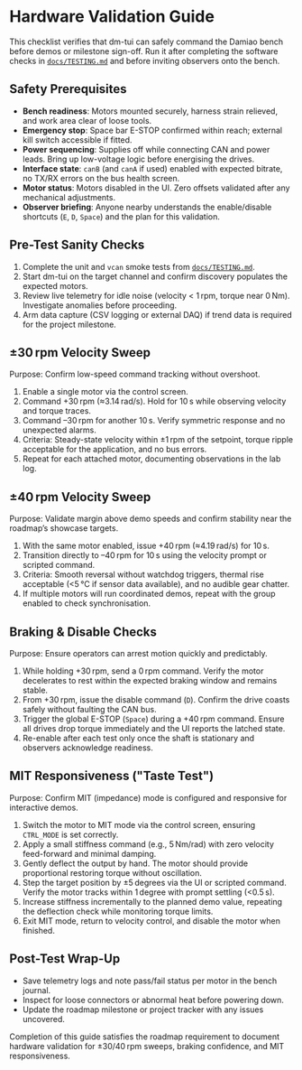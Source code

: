 # Hardware Validation Guide

This checklist verifies that dm-tui can safely command the Damiao bench before demos or milestone sign-off. Run it after completing the software checks in [`docs/TESTING.md`](TESTING.md) and before inviting observers onto the bench.

## Safety Prerequisites
- **Bench readiness**: Motors mounted securely, harness strain relieved, and work area clear of loose tools.
- **Emergency stop**: Space bar E-STOP confirmed within reach; external kill switch accessible if fitted.
- **Power sequencing**: Supplies off while connecting CAN and power leads. Bring up low-voltage logic before energising the drives.
- **Interface state**: `canB` (and `canA` if used) enabled with expected bitrate, no TX/RX errors on the bus health screen.
- **Motor status**: Motors disabled in the UI. Zero offsets validated after any mechanical adjustments.
- **Observer briefing**: Anyone nearby understands the enable/disable shortcuts (`E`, `D`, `Space`) and the plan for this validation.

## Pre-Test Sanity Checks
1. Complete the unit and `vcan` smoke tests from [`docs/TESTING.md`](TESTING.md).
2. Start dm-tui on the target channel and confirm discovery populates the expected motors.
3. Review live telemetry for idle noise (velocity < 1 rpm, torque near 0 Nm). Investigate anomalies before proceeding.
4. Arm data capture (CSV logging or external DAQ) if trend data is required for the project milestone.

## ±30 rpm Velocity Sweep
Purpose: Confirm low-speed command tracking without overshoot.

1. Enable a single motor via the control screen.
2. Command +30 rpm (≈3.14 rad/s). Hold for 10 s while observing velocity and torque traces.
3. Command –30 rpm for another 10 s. Verify symmetric response and no unexpected alarms.
4. Criteria: Steady-state velocity within ±1 rpm of the setpoint, torque ripple acceptable for the application, and no bus errors.
5. Repeat for each attached motor, documenting observations in the lab log.

## ±40 rpm Velocity Sweep
Purpose: Validate margin above demo speeds and confirm stability near the roadmap’s showcase targets.

1. With the same motor enabled, issue +40 rpm (≈4.19 rad/s) for 10 s.
2. Transition directly to –40 rpm for 10 s using the velocity prompt or scripted command.
3. Criteria: Smooth reversal without watchdog triggers, thermal rise acceptable (<5 °C if sensor data available), and no audible gear chatter.
4. If multiple motors will run coordinated demos, repeat with the group enabled to check synchronisation.

## Braking & Disable Checks
Purpose: Ensure operators can arrest motion quickly and predictably.

1. While holding +30 rpm, send a 0 rpm command. Verify the motor decelerates to rest within the expected braking window and remains stable.
2. From +30 rpm, issue the disable command (`D`). Confirm the drive coasts safely without faulting the CAN bus.
3. Trigger the global E-STOP (`Space`) during a +40 rpm command. Ensure all drives drop torque immediately and the UI reports the latched state.
4. Re-enable after each test only once the shaft is stationary and observers acknowledge readiness.

## MIT Responsiveness ("Taste Test")
Purpose: Confirm MIT (impedance) mode is configured and responsive for interactive demos.

1. Switch the motor to MIT mode via the control screen, ensuring `CTRL_MODE` is set correctly.
2. Apply a small stiffness command (e.g., 5 Nm/rad) with zero velocity feed-forward and minimal damping.
3. Gently deflect the output by hand. The motor should provide proportional restoring torque without oscillation.
4. Step the target position by ±5 degrees via the UI or scripted command. Verify the motor tracks within 1 degree with prompt settling (<0.5 s).
5. Increase stiffness incrementally to the planned demo value, repeating the deflection check while monitoring torque limits.
6. Exit MIT mode, return to velocity control, and disable the motor when finished.

## Post-Test Wrap-Up
- Save telemetry logs and note pass/fail status per motor in the bench journal.
- Inspect for loose connectors or abnormal heat before powering down.
- Update the roadmap milestone or project tracker with any issues uncovered.

Completion of this guide satisfies the roadmap requirement to document hardware validation for ±30/40 rpm sweeps, braking confidence, and MIT responsiveness.
